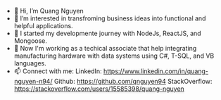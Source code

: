 - 👋 Hi, I’m Quang Nguyen
- 👀 I’m interested in transfroming business ideas into functional and helpful applications.
- 🌱 I started my developmente journey with NodeJs, ReactJS, and Mongoose.
- 💞️ Now I'm working as a techical associate that help integrating manufacturing hardware with data systems using C#, T-SQL, and VB languages.
- 📫 Connect with me:
      LinkedIn: https://www.linkedin.com/in/quang-nguyen-n94/
      Github: https://github.com/qnguyen94
      StackOverflow: https://stackoverflow.com/users/15585398/quang-nguyen

<!---
qnguyen94/qnguyen94 is a ✨ special ✨ repository because its `README.md` (this file) appears on your GitHub profile.
You can click the Preview link to take a look at your changes.
--->
